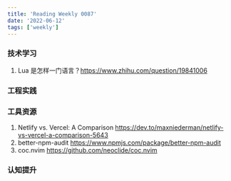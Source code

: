 ```yaml
---
title: 'Reading Weekly 0087'
date: '2022-06-12'
tags: ['weekly']
---
```


### 技术学习

1. Lua 是怎样一门语言？https://www.zhihu.com/question/19841006

### 工程实践

### 工具资源

1. Netlify vs. Vercel: A Comparison https://dev.to/maxniederman/netlify-vs-vercel-a-comparison-5643
2. better-npm-audit https://www.npmjs.com/package/better-npm-audit
3. coc.nvim https://github.com/neoclide/coc.nvim

### 认知提升
